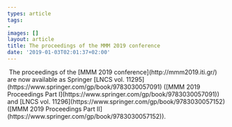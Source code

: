 ```yaml
---
types: article
tags:
- 
images: []
layout: article
title: The proceedings of the MMM 2019 conference
date: '2019-01-03T02:01:37+02:00'
---
```

<img scr="https://mklab.iti.gr/files/book_LNCS_2018.jpg" />
The proceedings of the [MMM 2019 conference](http://mmm2019.iti.gr/) are now available as Springer [LNCS vol. 11295](https://www.springer.com/gp/book/9783030057091) ([MMM 2019 Proceedings Part I](https://www.springer.com/gp/book/9783030057091)) and [LNCS vol. 11296](https://www.springer.com/gp/book/9783030057152) ([MMM 2019 Proceedings Part II](https://www.springer.com/gp/book/9783030057152)).






